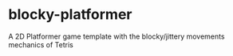 # blocky-platformer
A 2D Platformer game template with the blocky/jittery movements mechanics of Tetris
